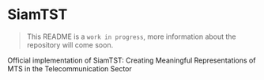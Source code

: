 # SiamTST
> This README is a `work in progress`, more information about the repository will come soon.

Official implementation of SiamTST: Creating Meaningful Representations of MTS in the Telecommunication Sector

